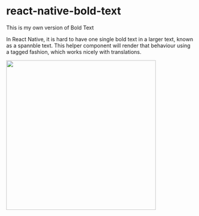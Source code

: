 # react-native-bold-text
This is my own version of Bold Text

In React Native, it is hard to have one single bold text in a larger text, known as a spannble text. This helper component will render that behaviour using a tagged fashion, which works nicely with translations.

<img src="https://user-images.githubusercontent.com/26830868/57989854-ed6f5b00-7a6e-11e9-80cd-7e957e2ff0ed.png" width=400>
